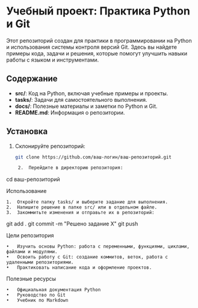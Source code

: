 # Учебный проект: Практика Python и Git

Этот репозиторий создан для практики в программировании на Python и использования системы контроля версий Git. Здесь вы найдете примеры кода, задачи и решения, которые помогут улучшить навыки работы с языком и инструментами.

## Содержание

- **src/**: Код на Python, включая учебные примеры и проекты.
- **tasks/**: Задачи для самостоятельного выполнения.
- **docs/**: Полезные материалы и заметки по Python и Git.
- **README.md**: Информация о репозитории.

## Установка

1. Склонируйте репозиторий:
   ```bash
   git clone https://github.com/ваш-логин/ваш-репозиторий.git

	2.	Перейдите в директорию репозитория:

cd ваш-репозиторий



Использование

	1.	Откройте папку tasks/ и выберите задание для выполнения.
	2.	Напишите решение в папке src/ или в отдельном файле.
	3.	Закоммитьте изменения и отправьте их в репозиторий:

git add .
git commit -m "Решено задание X"
git push



Цели репозитория

	•	Изучить основы Python: работа с переменными, функциями, циклами, файлами и модулями.
	•	Освоить работу с Git: создание коммитов, веток, работа с удаленными репозиториями.
	•	Практиковать написание кода и оформление проектов.

Полезные ресурсы

	•	Официальная документация Python
	•	Руководство по Git
	•	Учебник по Markdown
